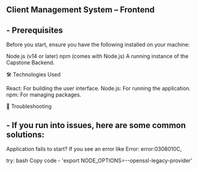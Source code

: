 ## Client Management System – Frontend

## - Prerequisites
Before you start, ensure you have the following installed on your machine:

Node.js (v14 or later)
npm (comes with Node.js)
A running instance of the Capstone Backend.

🛠 Technologies Used

React: For building the user interface.
Node.js: For running the application.
npm: For managing packages.


🐛 Troubleshooting

## - If you run into issues, here are some common solutions:

Application fails to start?
If you see an error like Error: error:0308010C, 

try: bash Copy code - 'export NODE_OPTIONS=--openssl-legacy-provider'
